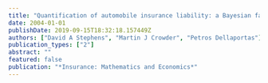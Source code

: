 ```yaml
---
title: "Quantification of automobile insurance liability: a Bayesian failure time approach"
date: 2004-01-01
publishDate: 2019-09-15T18:32:18.157449Z
authors: ["David A Stephens", "Martin J Crowder", "Petros Dellaportas"]
publication_types: ["2"]
abstract: ""
featured: false
publication: "*Insurance: Mathematics and Economics*"
---
```


